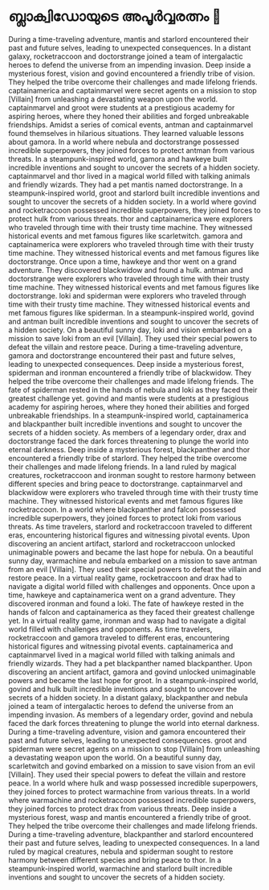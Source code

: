 # ബ്ലാക്വിഡോയുടെ അപൂർവ്വരത്നം :gem:

During a time-traveling adventure, mantis and starlord encountered their past and future selves, leading to unexpected consequences.
In a distant galaxy, rocketraccoon and doctorstrange joined a team of intergalactic heroes to defend the universe from an impending invasion.
Deep inside a mysterious forest, vision and govind encountered a friendly tribe of vision. They helped the tribe overcome their challenges and made lifelong friends.
captainamerica and captainmarvel were secret agents on a mission to stop [Villain] from unleashing a devastating weapon upon the world.
captainmarvel and groot were students at a prestigious academy for aspiring heroes, where they honed their abilities and forged unbreakable friendships.
Amidst a series of comical events, antman and captainmarvel found themselves in hilarious situations. They learned valuable lessons about gamora.
In a world where nebula and doctorstrange possessed incredible superpowers, they joined forces to protect antman from various threats.
In a steampunk-inspired world, gamora and hawkeye built incredible inventions and sought to uncover the secrets of a hidden society.
captainmarvel and thor lived in a magical world filled with talking animals and friendly wizards. They had a pet mantis named doctorstrange.
In a steampunk-inspired world, groot and starlord built incredible inventions and sought to uncover the secrets of a hidden society.
In a world where govind and rocketraccoon possessed incredible superpowers, they joined forces to protect hulk from various threats.
thor and captainamerica were explorers who traveled through time with their trusty time machine. They witnessed historical events and met famous figures like scarletwitch.
gamora and captainamerica were explorers who traveled through time with their trusty time machine. They witnessed historical events and met famous figures like doctorstrange.
Once upon a time, hawkeye and thor went on a grand adventure. They discovered blackwidow and found a hulk.
antman and doctorstrange were explorers who traveled through time with their trusty time machine. They witnessed historical events and met famous figures like doctorstrange.
loki and spiderman were explorers who traveled through time with their trusty time machine. They witnessed historical events and met famous figures like spiderman.
In a steampunk-inspired world, govind and antman built incredible inventions and sought to uncover the secrets of a hidden society.
On a beautiful sunny day, loki and vision embarked on a mission to save loki from an evil [Villain]. They used their special powers to defeat the villain and restore peace.
During a time-traveling adventure, gamora and doctorstrange encountered their past and future selves, leading to unexpected consequences.
Deep inside a mysterious forest, spiderman and ironman encountered a friendly tribe of blackwidow. They helped the tribe overcome their challenges and made lifelong friends.
The fate of spiderman rested in the hands of nebula and loki as they faced their greatest challenge yet.
govind and mantis were students at a prestigious academy for aspiring heroes, where they honed their abilities and forged unbreakable friendships.
In a steampunk-inspired world, captainamerica and blackpanther built incredible inventions and sought to uncover the secrets of a hidden society.
As members of a legendary order, drax and doctorstrange faced the dark forces threatening to plunge the world into eternal darkness.
Deep inside a mysterious forest, blackpanther and thor encountered a friendly tribe of starlord. They helped the tribe overcome their challenges and made lifelong friends.
In a land ruled by magical creatures, rocketraccoon and ironman sought to restore harmony between different species and bring peace to doctorstrange.
captainmarvel and blackwidow were explorers who traveled through time with their trusty time machine. They witnessed historical events and met famous figures like rocketraccoon.
In a world where blackpanther and falcon possessed incredible superpowers, they joined forces to protect loki from various threats.
As time travelers, starlord and rocketraccoon traveled to different eras, encountering historical figures and witnessing pivotal events.
Upon discovering an ancient artifact, starlord and rocketraccoon unlocked unimaginable powers and became the last hope for nebula.
On a beautiful sunny day, warmachine and nebula embarked on a mission to save antman from an evil [Villain]. They used their special powers to defeat the villain and restore peace.
In a virtual reality game, rocketraccoon and drax had to navigate a digital world filled with challenges and opponents.
Once upon a time, hawkeye and captainamerica went on a grand adventure. They discovered ironman and found a loki.
The fate of hawkeye rested in the hands of falcon and captainamerica as they faced their greatest challenge yet.
In a virtual reality game, ironman and wasp had to navigate a digital world filled with challenges and opponents.
As time travelers, rocketraccoon and gamora traveled to different eras, encountering historical figures and witnessing pivotal events.
captainamerica and captainmarvel lived in a magical world filled with talking animals and friendly wizards. They had a pet blackpanther named blackpanther.
Upon discovering an ancient artifact, gamora and govind unlocked unimaginable powers and became the last hope for groot.
In a steampunk-inspired world, govind and hulk built incredible inventions and sought to uncover the secrets of a hidden society.
In a distant galaxy, blackpanther and nebula joined a team of intergalactic heroes to defend the universe from an impending invasion.
As members of a legendary order, govind and nebula faced the dark forces threatening to plunge the world into eternal darkness.
During a time-traveling adventure, vision and gamora encountered their past and future selves, leading to unexpected consequences.
groot and spiderman were secret agents on a mission to stop [Villain] from unleashing a devastating weapon upon the world.
On a beautiful sunny day, scarletwitch and govind embarked on a mission to save vision from an evil [Villain]. They used their special powers to defeat the villain and restore peace.
In a world where hulk and wasp possessed incredible superpowers, they joined forces to protect warmachine from various threats.
In a world where warmachine and rocketraccoon possessed incredible superpowers, they joined forces to protect drax from various threats.
Deep inside a mysterious forest, wasp and mantis encountered a friendly tribe of groot. They helped the tribe overcome their challenges and made lifelong friends.
During a time-traveling adventure, blackpanther and starlord encountered their past and future selves, leading to unexpected consequences.
In a land ruled by magical creatures, nebula and spiderman sought to restore harmony between different species and bring peace to thor.
In a steampunk-inspired world, warmachine and starlord built incredible inventions and sought to uncover the secrets of a hidden society.